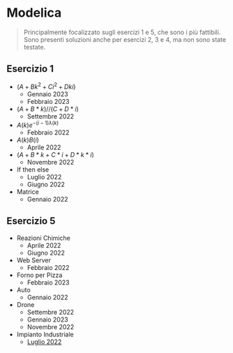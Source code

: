 # Modelica
> Principalmente focalizzato sugli esercizi 1 e 5, che sono i più fattibili. Sono presenti soluzioni anche per esercizi 2, 3 e 4, ma non sono state testate.

## Esercizio 1
* $(A+Bk^2+Ci^2+Dki)$
    * Gennaio 2023
    * Febbraio 2023
* $(A+B*k)//(C+D*i)$
    * Settembre 2022
* $A(k)e^{-(i-1)\lambda (k)}$
    * Febbraio 2022
* $A(k)B(i)$
    * Aprile 2022
* $(A+B*k+C*i+D*k*i)$
    * Novembre 2022
* If then else
    * Luglio 2022
    * Giugno 2022
* Matrice
    * Gennaio 2022
## Esercizio 5
* Reazioni Chimiche 
    * Aprile 2022
    * Giugno 2022
* Web Server
    * Febbraio 2022
* Forno per Pizza
    * Febbraio 2023
* Auto
    * Gennaio 2022
* Drone
    * Settembre 2022
    * Gennaio 2023
    * Novembre 2022
* Impianto Industriale
    * [Luglio 2022 ](https://raw.githubusercontent.com/LucianCrainic/Modelica/main/Esercizio5/luglio-2022/luglio-soluzione-1/README.md)